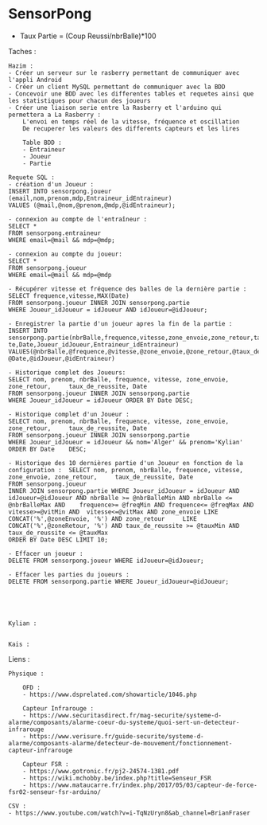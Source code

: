 # SensorPong

- Taux Partie = (Coup Reussi/nbrBalle)*100

Taches :

	Hazim : 
	- Créer un serveur sur le rasberry permettant de communiquer avec l'appli Android
	- Créer un client MySQL permettant de communiquer avec la BDD
	- Concevoir une BDD avec les differentes tables et requetes ainsi que les statistiques pour chacun des joueurs
	- Créer une liaison serie entre la Rasberry et l'arduino qui permettera a La Rasberry :
		L'envoi en temps réel de la vitesse, fréquence et oscillation 
		De recuperer les valeurs des differents capteurs et les lires

		Table BDD :
		- Entraineur
		- Joueur
		- Partie

	Requete SQL :
	- création d'un Joueur : 
	INSERT INTO sensorpong.joueur (email,nom,prenom,mdp,Entraineur_idEntraineur) 
	VALUES (@mail,@nom,@prenom,@mdp,@idEntraineur);

	- connexion au compte de l'entraîneur :
	SELECT * 
	FROM sensorpong.entraineur 
	WHERE email=@mail && mdp=@mdp;

	- connexion au compte du joueur: 
	SELECT * 
	FROM sensorpong.joueur 
	WHERE email=@mail && mdp=@mdp

	- Récupérer vitesse et fréquence des balles de la dernière partie : 
	SELECT frequence,vitesse,MAX(Date) 
	FROM sensorpong.joueur INNER JOIN sensorpong.partie 
	WHERE Joueur_idJoueur = idJoueur AND idJoueur=@idJoueur;

	- Enregistrer la partie d'un joueur apres la fin de la partie : 
	INSERT INTO 	sensorpong.partie(nbrBalle,frequence,vitesse,zone_envoie,zone_retour,taux_de_reussi	te,Date,Joueur_idJoueur,Entraineur_idEntraineur)
	VALUES(@nbrBalle,@frequence,@vitesse,@zone_envoie,@zone_retour,@taux_de_reussite,	@Date,@idJoueur,@idEntraineur)

	- Historique complet des Joueurs: 
	SELECT nom, prenom, nbrBalle, frequence, vitesse, zone_envoie, zone_retour, 	taux_de_reussite, Date 
	FROM sensorpong.joueur INNER JOIN sensorpong.partie 
	WHERE Joueur_idJoueur = idJoueur ORDER BY Date DESC;

	- Historique complet d'un Joueur :
	SELECT nom, prenom, nbrBalle, frequence, vitesse, zone_envoie, zone_retour, 	taux_de_reussite, Date 
	FROM sensorpong.joueur INNER JOIN sensorpong.partie
	WHERE Joueur_idJoueur = idJoueur && nom='Alger' && prenom='Kylian' ORDER BY Date 	DESC;

	- Historique des 10 dernières partie d'un Joueur en fonction de la configuration : 	SELECT nom, prenom, nbrBalle, frequence, vitesse, zone_envoie, zone_retour, 	taux_de_reussite, Date 
	FROM sensorpong.joueur 
	INNER JOIN sensorpong.partie WHERE Joueur_idJoueur = idJoueur AND 	idJoueur=@idJoueur AND nbrBalle >= @nbrBalleMin AND nbrBalle <= @nbrBalleMax AND 	frequence>= @freqMin AND frequence<= @freqMax AND vitesse>=@vitMin AND 	vitesse<=@vitMax AND zone_envoie LIKE  CONCAT('%',@zoneEnvoie, '%') AND zone_retour 	LIKE CONCAT('%',@zoneRetour, '%') AND taux_de_reussite >= @tauxMin AND 	taux_de_reussite <= @tauxMax 
	ORDER BY Date DESC LIMIT 10;

	- Effacer un joueur : 
	DELETE FROM sensorpong.joueur WHERE idJoueur=@idJoueur;

	- Effacer les parties du joueurs :
	DELETE FROM sensorpong.partie WHERE Joueur_idJoueur=@idJoueur;





	Kylian :


	Kais :


Liens : 

	Physique :
	
		OFD :
		- https://www.dsprelated.com/showarticle/1046.php
	
		Capteur Infrarouge :
		- https://www.securitasdirect.fr/mag-securite/systeme-d-alarme/composants/alarme-coeur-du-systeme/quoi-sert-un-detecteur-infrarouge
		- https://www.verisure.fr/guide-securite/systeme-d-alarme/composants-alarme/detecteur-de-mouvement/fonctionnement-capteur-infrarouge
	
		Capteur FSR :
		- https://www.gotronic.fr/pj2-24574-1381.pdf
		- https://wiki.mchobby.be/index.php?title=Senseur_FSR
		- https://www.mataucarre.fr/index.php/2017/05/03/capteur-de-force-fsr02-senseur-fsr-arduino/

	CSV :
	- https://www.youtube.com/watch?v=i-TqNzUryn8&ab_channel=BrianFraser